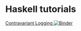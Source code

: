# Haskell tutorials


[Contravariant Logging ![Binder](https://mybinder.org/badge_logo.svg)](https://mybinder.org/v2/gh/paluh/haskell-course/HEAD?labpath=%2Flessons%2Fcontravariant-logging.ipynb)


